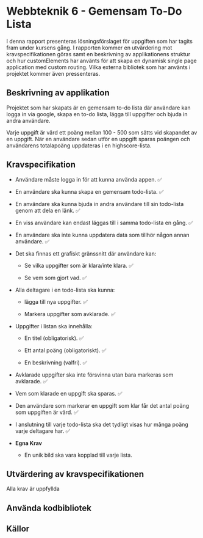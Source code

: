 # Webbteknik 6 - Gemensam To-Do Lista
I denna rapport presenteras lösningsförslaget för uppgiften som har tagits fram under kursens gång. I rapporten kommer en utvärdering mot kravspecifikationen göras samt en beskrivning av applikationens struktur och hur customElements har använts för att skapa en dynamisk single page application med custom routing. Vilka externa bibliotek som har använts i projektet kommer även pressenteras.   

## Beskrivning av applikation
Projektet som har skapats är en gemensam to-do lista där användare kan logga in via google, skapa en to-do lista, lägga till uppgifter och bjuda in andra användare. 

Varje uppgift är värd ett poäng mellan 100 - 500 som sätts vid skapandet av en uppgift. När en användare sedan utför en uppgift sparas poängen och användarens totalapoäng uppdateras i en highscore-lista.

## Kravspecifikation
- Användare måste logga in för att kunna använda appen. ✅

- En användare ska kunna skapa en gemensam todo-lista. ✅

- En användare ska kunna bjuda in andra användare till sin todo-lista genom att dela en länk. ✅

- En viss användare kan endast läggas till i samma todo-lista en gång. ✅

- En användare ska inte kunna uppdatera data som tillhör någon annan användare. ✅

- Det ska finnas ett grafiskt gränssnitt där användare kan:

  - Se vilka uppgifter som är klara/inte klara. ✅

  - Se vem som gjort vad. ✅

- Alla deltagare i en todo-lista ska kunna: 
  - lägga till nya uppgifter. ✅

  - Markera uppgifter som avklarade. ✅

- Uppgifter i listan ska innehålla:
  
  - En titel (obligatorisk). ✅
  
  - Ett antal poäng (obligatoriskt). ✅
  
  - En beskrivning (valfri). ✅

- Avklarade uppgifter ska inte försvinna utan bara markeras som avklarade. ✅

- Vem som klarade en uppgift ska sparas. ✅

- Den användare som markerar en uppgift som klar får det antal poäng som uppgiften är värd. ✅

- I anslutning till varje todo-lista ska det tydligt visas hur många poäng varje deltagare har. ✅

- **Egna Krav**

  - En unik bild ska vara kopplad till varje lista.

## Utvärdering av kravspecifikationen 
Alla krav är uppfyllda


## Använda kodbibliotek

## Källor